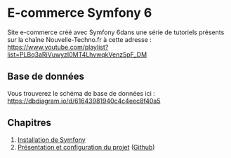 # E-commerce Symfony 6

Site e-commerce créé avec Symfony 6dans une série de tutoriels présents sur la chaîne Nouvelle-Techno.fr à cette adresse : https://www.youtube.com/playlist?list=PLBq3aRiVuwyzI0MT4LhvwqkVenz5pF_DM

## Base de données
Vous trouverez le schéma de base de données ici : https://dbdiagram.io/d/61643981940c4c4eec8f40a5

## Chapitres

1. [Installation de Symfony](https://www.youtube.com/watch?v=kuKb3VfcTWE&list=PLBq3aRiVuwyzI0MT4LhvwqkVenz5pF_DM)
2. [Présentation et configuration du projet]() ([Github]())